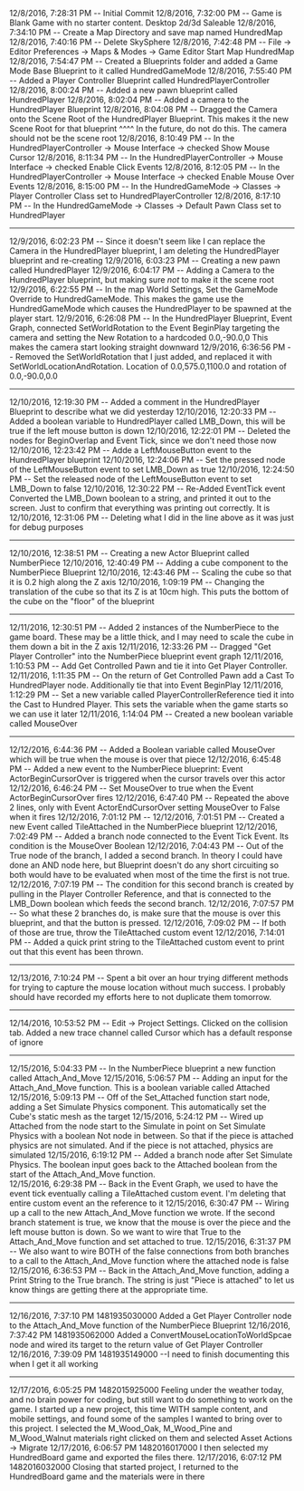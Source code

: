12/8/2016, 7:28:31 PM --  Initial Commit
12/8/2016, 7:32:00 PM --  Game is Blank Game with no starter content.  Desktop 2d/3d Saleable
12/8/2016, 7:34:10 PM --  Create a Map Directory and save map named HundredMap
12/8/2016, 7:40:16 PM --  Delete SkySphere
12/8/2016, 7:42:48 PM --  File -> Editor Preferences -> Maps & Modes -> Game Editor Start Map HundredMap
12/8/2016, 7:54:47 PM --  Created a Blueprints folder and added a Game Mode Base Blueprint to it called HundredGameMode
12/8/2016, 7:55:40 PM --  Added a Player Controller Blueprint called HundredPlayerController
12/8/2016, 8:00:24 PM --  Added a new pawn blueprint called HundredPlayer
12/8/2016, 8:02:04 PM --  Added a camera to the HundredPlayer Blueprint
12/8/2016, 8:04:08 PM --  Dragged the Camera onto the Scene Root of the HundredPlayer Blueprint.  This makes it the new Scene Root for that blueprint
                          ^^^^ In the future, do not do this.  The camera should not be the scene root
12/8/2016, 8:10:49 PM --  In the HundredPlayerController -> Mouse Interface -> checked Show Mouse Cursor
12/8/2016, 8:11:34 PM --  In the HundredPlayerController -> Mouse Interface -> checked Enable Click Events
12/8/2016, 8:12:05 PM --  In the HundredPlayerController -> Mouse Interface -> checked Enable Mouse Over Events
12/8/2016, 8:15:00 PM --  In the HundredGameMode -> Classes -> Player Controller Class set to HundredPlayerController
12/8/2016, 8:17:10 PM --  In the HundredGameMode -> Classes -> Default Pawn Class set to HundredPlayer

----

12/9/2016, 6:02:23 PM	--	Since it doesn't seem like I can replace the Camera in the HundredPlayer blueprint, I am deleting the HundredPlayer blueprint and re-creating
12/9/2016, 6:03:23 PM	--	Creating a new pawn called HundredPlayer
12/9/2016, 6:04:17 PM	--	Adding a Camera to the HundredPlayer blueprint, but making sure *not* to make it the scene root
12/9/2016, 6:22:55 PM	--	In the map World Settings, Set the GameMode Override to HundredGameMode.  This makes the game use the HundredGameMode which causes the HundredPlayer to be spawned at the player start.
12/9/2016, 6:26:08 PM	--	In the HundredPlayer Blueprint, Event Graph, connected SetWorldRotation to the Event BeginPlay targeting the camera and setting the New Rotation to a hardcoded 0.0,-90.0,0  This makes the camera start looking straight downward
12/9/2016, 6:36:56 PM	--	Removed the SetWorldRotation that I just added, and replaced it with SetWorldLocationAndRotation.  Location of 0.0,575.0,1100.0 and rotation of 0.0,-90.0,0.0


----

12/10/2016, 12:19:30 PM	--	Added a comment in the HundredPlayer Blueprint to describe what we did yesterday
12/10/2016, 12:20:33 PM	--	Added a boolean variable to HundredPlayer called LMB_Down, this will be true if the left mouse button is down
12/10/2016, 12:22:01 PM	--	Deleted the nodes for BeginOverlap and Event Tick, since we don't need those now
12/10/2016, 12:23:42 PM	--	Adde a LeftMouseButton event to the HundredPlayer blueprint
12/10/2016, 12:24:06 PM	--	Set the pressed node of the LeftMouseButton event to set LMB_Down as true
12/10/2016, 12:24:50 PM	--	Set the released node of the LeftMouseButton event to set LMB_Down to false
12/10/2016, 12:30:22 PM	--	Re-Added EventTick event Converted the LMB_Down boolean to a string, and printed it out to the screen.  Just to confirm that everything was printing out correctly.  It is
12/10/2016, 12:31:06 PM	--	Deleting what I did in the line above as it was just for debug purposes

----

12/10/2016, 12:38:51 PM	--	Creating a new Actor Blueprint called NumberPiece
12/10/2016, 12:40:49 PM	--	Adding a cube component to the NumberPiece Blueprint
12/10/2016, 12:43:46 PM	--	Scaling the cube so that it is 0.2 high along the Z axis
12/10/2016, 1:09:19 PM	--	Changing the translation of the cube so that its Z is at 10cm high.  This puts the bottom of the cube on the "floor" of the blueprint

----

12/11/2016, 12:30:51 PM	--	Added 2 instances of the NumberPiece to the game board.  These may be a little thick, and I may need to scale the cube in them down a bit in the Z axis
12/11/2016, 12:33:26 PM	--	Dragged "Get Player Controller" into the NumberPiece blueprint event graph
12/11/2016, 1:10:53 PM	--	Add Get Controlled Pawn and tie it into Get Player Controller.
12/11/2016, 1:11:35 PM	--	On the return of Get Controlled Pawn add a Cast To HundredPlayer node.  Additionally tie that into Event BeginPlay
12/11/2016, 1:12:29 PM	--	Set a new variable called PlayerControllerReference tied it into the Cast to Hundred Player.  This sets the variable when the game starts so we can use it later
12/11/2016, 1:14:04 PM	--	Created a new boolean variable called MouseOver

----
12/12/2016, 6:44:36 PM	--	Added a Boolean variable called MouseOver which will be true when the mouse is over that piece
12/12/2016, 6:45:48 PM	--	Added a new event to the NumberPiece blueprint: Event ActorBeginCursorOver is triggered when the cursor travels over this actor
12/12/2016, 6:46:24 PM	--	Set MouseOver to true when the Event ActorBeginCursorOver fires
12/12/2016, 6:47:40 PM	--	Repeated the above 2 lines, only with Event ActorEndCursorOver setting MouseOver to False when it fires
12/12/2016, 7:01:12 PM	--
12/12/2016, 7:01:51 PM	--	Created a new Event called TileAttached in the NumberPiece blueprint
12/12/2016, 7:02:49 PM	--	Added a branch node connected to the Event Tick Event.  Its condition is the MouseOver Boolean
12/12/2016, 7:04:43 PM	--	Out of the True node of the branch, I added a second branch.  In theory I could have done an AND node here, but Blueprint doesn't do any short circuiting so both would have to be evaluated when most of the time the first is not true.
12/12/2016, 7:07:19 PM	--	The condition for this second branch is created by pulling in the Player Controller Reference, and that is connected to the  LMB_Down boolean which feeds the second branch.
12/12/2016, 7:07:57 PM	--	So what these 2 branches do, is make sure that the mouse is over this blueprint, and that the button is pressed.
12/12/2016, 7:09:02 PM	--	If both of those are true, throw the TileAttached custom event
12/12/2016, 7:14:01 PM	--	Added a quick print string to the TileAttached custom event to print out that this event has been thrown.

----


12/13/2016, 7:10:24 PM	--	Spent a bit over an hour trying different methods for trying to capture the mouse location without much success.  I probably should have recorded my efforts here to not duplicate them tomorrow.

----

12/14/2016, 10:53:52 PM	--	Edit -> Project Settings.  Clicked on the collision tab.  Added a new trace channel called Cursor which has a default response of ignore


----
12/15/2016, 5:04:33 PM	--	In the NumberPiece blueprint a new function called Attach_And_Move
12/15/2016, 5:06:57 PM	--	Adding an input for the Attach_And_Move function.  This is a boolean variable called Attached
12/15/2016, 5:09:13 PM	--	Off of the Set_Attached function start node, adding a Set Simulate Physics component.  This automatically set the Cube's static mesh as the target
12/15/2016, 5:24:12 PM	--	Wired up Attached from the node start to the Simulate in point on Set Simulate Physics with a boolean Not node in between.  So that if the piece is attached physics are not simulated.  And if the piece is not attached, physics are simulated
12/15/2016, 6:19:12 PM	--	Added a branch node after Set Simulate Physics.  The boolean input goes back to the Attached boolean from the start of the Attach_And_Move function.  
12/15/2016, 6:29:38 PM	--	Back in the Event Graph, we used to have the event tick eventually calling a TileAttached custom event.  I'm deleting that entire custom event an the reference to it
12/15/2016, 6:30:47 PM	--	Wiring up a call to the new Attach_And_Move function we wrote.  If the second branch statement is true, we know that the mouse is over the piece and the left mouse button is down.  So we want to wire that True to the Attach_And_Move function and set attached to true.
12/15/2016, 6:31:37 PM	--	We also want to wire BOTH of the false connections from both branches to a call to the Attach_And_Move function where the attached node is false
12/15/2016, 6:36:53 PM	--	Back in the Attach_And_Move function, adding a Print String to the True branch.  The string is just "Piece is attached" to let us know things are getting there at the appropriate time.

----

12/16/2016, 7:37:10 PM	1481935030000	Added a Get Player Controller node to the Attach_And_Move function of the NumberPiece Blueprint
12/16/2016, 7:37:42 PM	1481935062000	Added a ConvertMouseLocationToWorldSpcae node and wired its target to the return value of Get Player Controller
12/16/2016, 7:39:09 PM	1481935149000
--I need to finish documenting this when I get it all working


----

12/17/2016, 6:05:25 PM	1482015925000	Feeling under the weather today, and no brain power for coding, but still want to do something to work on the game.  I started up a new project, this time WITH sample content, and mobile settings, and found some of the samples I wanted to bring over to this project.  I selected the M_Wood_Oak, M_Wood_Pine and M_Wood_Walnut materials right clicked on them and selected Asset Actions -> Migrate
12/17/2016, 6:06:57 PM	1482016017000	I then selected my HundredBoard game and exported the files there.
12/17/2016, 6:07:12 PM	1482016032000	Closing that started project, I returned to the HundredBoard game and the materials were in there
